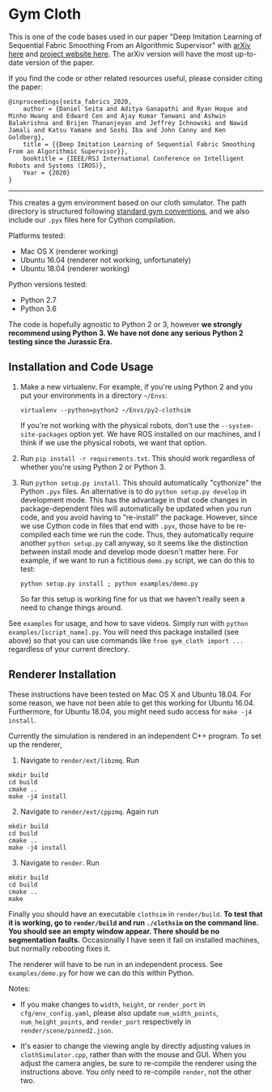 # Gym Cloth

This is one of the code bases used in our paper "Deep Imitation Learning of Sequential Fabric Smoothing From an Algorithmic Supervisor" with [arXiv here][3] and [project website here][4]. The arXiv version will have the most up-to-date version of the paper.

If you find the code or other related resources useful, please consider citing the paper:

```
@inproceedings{seita_fabrics_2020,
    author = {Daniel Seita and Aditya Ganapathi and Ryan Hoque and Minho Hwang and Edward Cen and Ajay Kumar Tanwani and Ashwin Balakrishna and Brijen Thananjeyan and Jeffrey Ichnowski and Nawid Jamali and Katsu Yamane and Soshi Iba and John Canny and Ken Goldberg},
    title = {{Deep Imitation Learning of Sequential Fabric Smoothing From an Algorithmic Supervisor}},
    booktitle = {IEEE/RSJ International Conference on Intelligent Robots and Systems (IROS)},
    Year = {2020}
}
```

<hr>

This creates a gym environment based on our cloth simulator. The path directory
is structured following [standard gym conventions][1], and we also include our
`.pyx` files here for Cython compilation.

Platforms tested:

- Mac OS X (renderer working)
- Ubuntu 16.04 (renderer not working, unfortunately)
- Ubuntu 18.04 (renderer working)

Python versions tested:

- Python 2.7
- Python 3.6

The code is hopefully agnostic to Python 2 or 3, however **we strongly recommend
using Python 3. We have not done any serious Python 2 testing since the Jurassic Era.**


## Installation and Code Usage

1. Make a new virtualenv. For example, if you're using Python 2 and you put
your environments in a directory `~/Envs`:

   ```
   virtualenv --python=python2 ~/Envs/py2-clothsim
   ```

   If you're not working with the physical robots, don't use the
   `--system-site-packages` option yet. We have ROS installed on our machines,
   and I think if we use the physical robots, we want that option.

2. Run `pip install -r requirements.txt`. This should work regardless of
whether you're using Python 2 or Python 3.

3. Run `python setup.py install`. This should automatically "cythonize" the
Python `.pyx` files. An alternative is to do `python setup.py develop` in
development mode. This has the advantage in that code changes in
package-dependent files will automatically be updated when you run code, and
you avoid having to "re-install" the package. However, since we use Cython code
in files that end with `.pyx`, those have to be re-compiled each time we run
the code. Thus, they automatically require another `python setup.py` call
anyway, so it seems like the distinction between install mode and develop mode
doesn't matter here. For example, if we want to run a fictitious `demo.py`
script, we can do this to test:

   ```
   python setup.py install ; python examples/demo.py
   ```

   So far this setup is working fine for us that we haven't really seen a need
   to change things around.

See `examples` for usage, and how to save videos. Simply run with `python
examples/[script_name].py`.  You will need this package installed (see above)
so that you can use commands like `from gym_cloth import ...` regardless of
your current directory.



## Renderer Installation

These instructions have been tested on Mac OS X and Ubuntu 18.04. For some
reason, we have not been able to get this working for Ubuntu 16.04. Furthermore,
for Ubuntu 18.04, you might need sudo access for `make -j4 install`.

Currently the simulation is rendered in an independent C++ program. To set up
the renderer,

1. Navigate to `render/ext/libzmq`. Run
```
mkdir build
cd build
cmake ..
make -j4 install
```
2. Navigate to `render/ext/cppzmq`. Again run
```
mkdir build
cd build
cmake ..
make -j4 install
```
3. Navigate to `render`. Run
```
mkdir build
cd build
cmake ..
make
```

Finally you should have an executable `clothsim` in `render/build`. **To test
that it is working, go to `render/build` and run `./clothsim` on the command
line. You should see an empty window appear. There should be no segmentation
faults.** Occasionally I have seen it fail on installed machines, but normally
rebooting fixes it.

The renderer will have to be run in an independent process. See
`examples/demo.py` for how we can do this within Python.

Notes:

- If you make changes to `width`, `height`, or `render_port` in
  `cfg/env_config.yaml`, please also update `num_width_points`,
  `num_height_points`, and `render_port` respectively in
  `render/scene/pinned2.json`.

- It's easier to change the viewing angle by directly adjusting values in
  `clothSimulator.cpp`, rather than with the mouse and GUI. When you adjust the
  camera angles, be sure to re-compile the renderer using the instructions
  above. You only need to re-compile `render`, not the other two.

[1]:https://github.com/openai/gym/tree/master/gym/envs
[2]:https://github.com/openai/gym/pull/1314
[3]:https://arxiv.org/abs/1910.04854
[4]:https://sites.google.com/view/fabric-smoothing
